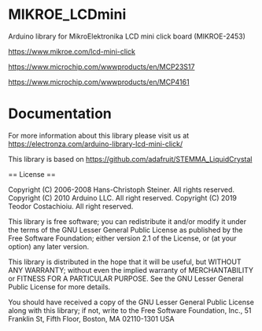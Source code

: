 # MIKROE_LCDmini

Arduino library for MikroElektronika LCD mini click board (MIKROE-2453)

https://www.mikroe.com/lcd-mini-click

https://www.microchip.com/wwwproducts/en/MCP23S17

https://www.microchip.com/wwwproducts/en/MCP4161

# Documentation
For more information about this library please visit us at
https://electronza.com/arduino-library-lcd-mini-click/

This library is based on https://github.com/adafruit/STEMMA_LiquidCrystal 

== License ==

Copyright (C) 2006-2008 Hans-Christoph Steiner. All rights reserved. 
Copyright (C) 2010 Arduino LLC. All right reserved. 
Copyright (C) 2019 Teodor Costachioiu. All right reserved. 

This library is free software; you can redistribute it and/or
modify it under the terms of the GNU Lesser General Public
License as published by the Free Software Foundation; either
version 2.1 of the License, or (at your option) any later version.

This library is distributed in the hope that it will be useful,
but WITHOUT ANY WARRANTY; without even the implied warranty of
MERCHANTABILITY or FITNESS FOR A PARTICULAR PURPOSE. See the GNU
Lesser General Public License for more details.

You should have received a copy of the GNU Lesser General Public
License along with this library; if not, write to the Free Software
Foundation, Inc., 51 Franklin St, Fifth Floor, Boston, MA 02110-1301 USA
